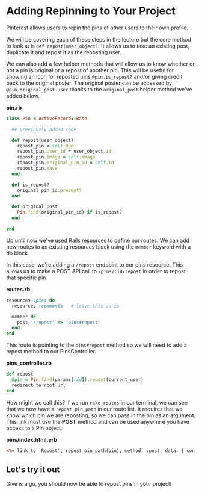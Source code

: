 # Adding Repinning to Your Project

Pinterest allows users to repin the pins of other users to their own profile.

We will be covering each of these steps in the lecture but the core method to look at is `def repost(user_object)`. It allows us to take an existing post, duplicate it and repost it as the reposting user.

We can also add a few helper methods that will allow us to know whether or not a pin is original or a repost of another pin. This will be useful for showing an icon for reposted pins `@pin.is_repost?` and/or giving credit back to the original poster. The original poster can be accessed by `@pin.original_post.user` thanks to the `original_post` helper method we've added below.

**pin.rb**
```ruby
class Pin < ActiveRecord::Base

  ## previously added code

  def repost(user_object)
    repost_pin = self.dup
    repost_pin.user_id = user_object.id
    repost_pin.image = self.image
    repost_pin.original_pin_id = self.id
    repost_pin.save
  end

  def is_repost?
    original_pin_id.present?
  end

  def original_post
    Pin.find(original_pin_id) if is_repost?
  end

end
```

Up until now we've used Rails resources to define our routes. We can add new routes to an existing resources block using the `member` keyword with a do block.

In this case, we're adding a `/repost` endpoint to our pins resource. This allows us to make a POST API call to `/pins/:id/repost` in order to repost that specific pin.

**routes.rb**
```ruby
resources :pins do
  resources :comments   # leave this as is

  member do
    post '/repost' => 'pins#repost'
  end
end
```

This route is pointing to the `pins#repost` method so we will need to add a repost method to our PinsController.

**pins_controller.rb**
```ruby
def repost
  @pin = Pin.find(params[:id]).repost(current_user)
  redirect_to root_url
end
```

How might we call this? If we run `rake routes` in our terminal, we can see that we now have a `repost_pin_path` in our route list. It requires that we know which pin we are reposting, so we can pass in the pin as an argument. This link must use the **POST** method and can be used anywhere you have access to a Pin object.

**pins/index.html.erb**
```html
<%= link_to 'Repost', repost_pin_path(pin), method: :post, data: { confirm: 'Are you sure?' } %>
```

## Let's try it out

Give is a go, you should now be able to repost pins in your project!
